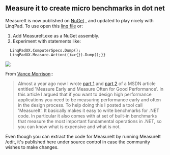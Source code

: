 ## Measure it to create micro benchmarks in dot net

MeasureIt is now published on [NuGet](https://nuget.org/packages/MeasureIt.exe) , and updated to play nicely with LinqPad. To use open this [linq file](http://share.linqpad.net/e4vgtt.linq) or: 
1) Add MeasureIt.exe as a NuGet assembly. 
2)  Experiment with statements like: 

```
  LinqPadUX.ComputerSpecs.Dump();
  LinqPadUX.Measure.Action(()=>{}).Dump();}}
```

![](http://farm9.staticflickr.com/8207/8250931825_f87332d50a_o.png)

From  [Vance Morrison](http://blogs.msdn.com/b/vancem/)::

> Almost a year ago now I wrote [part 1](http://msdn.microsoft.com/en-us/magazine/cc500596.aspx)  and [part 2](http://msdn.microsoft.com/en-us/magazine/cc507639.aspx) of a MSDN article entitled 'Measure Early and Measure Often for Good Performance'.  In this article I argued that if you want to design high performance applications you need to be measuring performance early and often in the design process.   To help doing this I posted a tool call 'MeasureIt'.  It basically makes it easy to write benchmarks for .NET code.   In particular it also comes with at set of built-in benchmarks that measure the most important fundamental operations in .NET, so you can know what is expensive and what is not. 

Even though you can extract the code for MeasureIt by running MeasureIt /edit, it's published here under source control in case the community wishes to make changes. 
